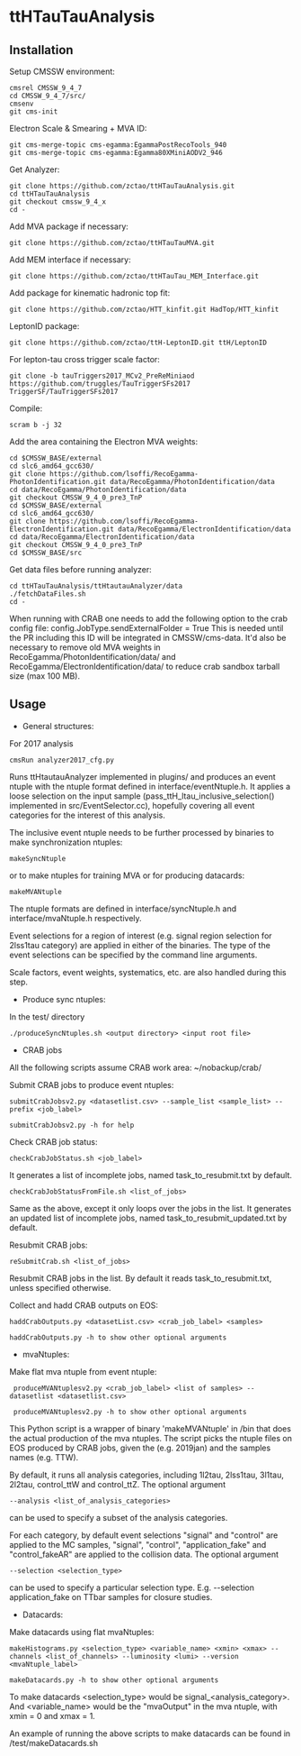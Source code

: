 # ttHTauTauAnalysis

## Installation

Setup CMSSW environment:

	cmsrel CMSSW_9_4_7
	cd CMSSW_9_4_7/src/
	cmsenv
	git cms-init

Electron Scale & Smearing + MVA ID:

	git cms-merge-topic cms-egamma:EgammaPostRecoTools_940
	git cms-merge-topic cms-egamma:Egamma80XMiniAODV2_946

Get Analyzer:

	git clone https://github.com/zctao/ttHTauTauAnalysis.git
	cd ttHTauTauAnalysis
	git checkout cmssw_9_4_x
	cd -

Add MVA package if necessary:

	git clone https://github.com/zctao/ttHTauTauMVA.git

Add MEM interface if necessary:

	git clone https://github.com/zctao/ttHTauTau_MEM_Interface.git

Add package for kinematic hadronic top fit:

	git clone https://github.com/zctao/HTT_kinfit.git HadTop/HTT_kinfit

LeptonID package:

	git clone https://github.com/zctao/ttH-LeptonID.git ttH/LeptonID
	
For lepton-tau cross trigger scale factor:

	git clone -b tauTriggers2017_MCv2_PreReMiniaod https://github.com/truggles/TauTriggerSFs2017 TriggerSF/TauTriggerSFs2017

Compile:

	scram b -j 32

Add the area containing the Electron MVA weights:

	cd $CMSSW_BASE/external
	cd slc6_amd64_gcc630/
	git clone https://github.com/lsoffi/RecoEgamma-PhotonIdentification.git data/RecoEgamma/PhotonIdentification/data
	cd data/RecoEgamma/PhotonIdentification/data
	git checkout CMSSW_9_4_0_pre3_TnP
	cd $CMSSW_BASE/external
	cd slc6_amd64_gcc630/
	git clone https://github.com/lsoffi/RecoEgamma-ElectronIdentification.git data/RecoEgamma/ElectronIdentification/data
	cd data/RecoEgamma/ElectronIdentification/data
	git checkout CMSSW_9_4_0_pre3_TnP
	cd $CMSSW_BASE/src

Get data files before running analyzer:

	cd ttHTauTauAnalysis/ttHtautauAnalyzer/data
	./fetchDataFiles.sh
	cd -

When running with CRAB one needs to add the following option to the crab config file: config.JobType.sendExternalFolder = True This is needed until the PR including this ID will be integrated in CMSSW/cms-data.
It'd also be necessary to remove old MVA weights in RecoEgamma/PhotonIdentification/data/ and RecoEgamma/ElectronIdentification/data/ to reduce crab sandbox tarball size (max 100 MB).

## Usage

* General structures:

For 2017 analysis

    cmsRun analyzer2017_cfg.py

Runs ttHtautauAnalyzer implemented in plugins/ and produces an event ntuple with the ntuple format defined in interface/eventNtuple.h.
It applies a loose selection on the input sample (pass\_ttH\_ltau\_inclusive\_selection() implemented in src/EventSelector.cc), hopefully covering all event categories for the interest of this analysis.

The inclusive event ntuple needs to be further processed by binaries to make synchronization ntuples:

    makeSyncNtuple

or to make ntuples for training MVA or for producing datacards:

    makeMVANtuple

The ntuple formats are defined in interface/syncNtuple.h and interface/mvaNtuple.h respectively.

Event selections for a region of interest (e.g. signal region selection for 2lss1tau category) are applied in either of the binaries. The type of the event selections can be specified by the command line arguments.

Scale factors, event weights, systematics, etc. are also handled during this step.

* Produce sync ntuples:

In the test/ directory

	./produceSyncNtuples.sh <output directory> <input root file>

* CRAB jobs

All the following scripts assume CRAB work area: ~/nobackup/crab/

Submit CRAB jobs to produce event ntuples:
	   
	submitCrabJobsv2.py <datasetlist.csv> --sample_list <sample_list> --prefix <job_label>
	
	submitCrabJobsv2.py -h for help

Check CRAB job status:

    checkCrabJobStatus.sh <job_label>

It generates a list of incomplete jobs, named task\_to\_resubmit.txt by default.

    checkCrabJobStatusFromFile.sh <list_of_jobs>

Same as the above, except it only loops over the jobs in the list. It generates an updated list of incomplete jobs, named task\_to\_resubmit\_updated.txt by default.

Resubmit CRAB jobs:

    reSubmitCrab.sh <list_of_jobs>

Resubmit CRAB jobs in the list. By default it reads task\_to\_resubmit.txt, unless specified otherwise.

Collect and hadd CRAB outputs on EOS:

    haddCrabOutputs.py <datasetList.csv> <crab_job_label> <samples>

	haddCrabOutputs.py -h to show other optional arguments


* mvaNtuples:

Make flat mva ntuple from event ntuple: 

     produceMVANtuplesv2.py <crab_job_label> <list of samples> --datasetlist <datasetlist.csv> 

	 produceMVANtuplesv2.py -h to show other optional arguments

This Python script is a wrapper of binary 'makeMVANtuple' in /bin that does the actual production of the mva ntuples.
The script picks the ntuple files on EOS produced by CRAB jobs, given the <crab job label> (e.g. 2019jan) and the samples names (e.g. TTW).

By default, it runs all analysis categories, including 1l2tau, 2lss1tau, 3l1tau, 2l2tau, control\_ttW and control\_ttZ. The optional argument

    --analysis <list_of_analysis_categories>

can be used to specify a subset of the analysis categories.

For each category, by default event selections "signal" and "control" are applied to the MC samples, "signal", "control", "application\_fake" and "control\_fakeAR" are applied to the collision data. The optional argument

    --selection <selection_type>

can be used to specify a particular selection type. E.g. --selection application_fake on TTbar samples for closure studies.

* Datacards:

Make datacards using flat mvaNtuples:

    makeHistograms.py <selection_type> <variable_name> <xmin> <xmax> --channels <list_of_channels> --luminosity <lumi> --version <mvaNtuple_label>

    makeDatacards.py -h to show other optional arguments

To make datacards <selection_type> would be signal_<analysis_category>.
And <variable_name> would be the "mvaOutput" in the mva ntuple, with xmin = 0 and xmax = 1.

An example of running the above scripts to make datacards can be found in /test/makeDatacards.sh